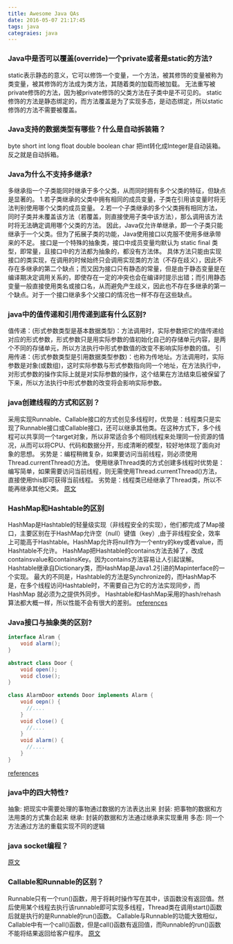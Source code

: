 ```yaml
---
title: Awesome Java QAs
date: 2016-05-07 21:17:45
tags: java
categraies: java
---
```



### Java中是否可以覆盖(override)一个private或者是static的方法?
static表示静态的意义，它可以修饰一个变量，一个方法，被其修饰的变量被称为类变量，被其修饰的方法成为类方法，其随着类的加载而被加载。
无法重写被private修饰的方法，因为被private修饰的父类方法在子类中是不可见的。
static修饰的方法是静态绑定的，而方法覆盖是为了实现多态，是动态绑定，所以static修饰的方法不需要被覆盖。

### Java支持的数据类型有哪些？什么是自动拆装箱？
 byte short int long float double boolean char
 把int转化成Integer是自动装箱。反之就是自动拆箱。
<!--more-->
### Java为什么不支持多继承? 
多继承指一个子类能同时继承于多个父类，从而同时拥有多个父类的特征，但缺点是显著的。
1.若子类继承的父类中拥有相同的成员变量，子类在引用该变量时将无法判别使用哪个父类的成员变量。
2.若一个子类继承的多个父类拥有相同方法，同时子类并未覆盖该方法（若覆盖，则直接使用子类中该方法），那么调用该方法时将无法确定调用哪个父类的方法。
因此，Java仅允许单继承，即一个子类只能继承于一个父类。但为了拓展子类的功能，Java使用接口以克服不使用多继承带来的不足。
接口是一个特殊的抽象类，接口中成员变量均默认为 static final 类型，即常量，且接口中的方法都为抽象的，都没有方法体。
具体方法只能由实现接口的类实现，在调用的时候始终只会调用实现类的方法（不存在歧义），因此不存在多继承的第二个缺点；而又因为接口只有静态的常量，但是由于静态变量是在编译期决定调用关系的，即使存在一定的冲突也会在编译时提示出错；而引用静态变量一般直接使用类名或接口名，从而避免产生歧义，因此也不存在多继承的第一个缺点。对于一个接口继承多个父接口的情况也一样不存在这些缺点。

### java中的值传递和引用传递到底有什么区别?
值传递：(形式参数类型是基本数据类型)：方法调用时，实际参数把它的值传递给对应的形式参数，形式参数只是用实际参数的值初始化自己的存储单元内容，是两个不同的存储单元，所以方法执行中形式参数值的改变不影响实际参数的值。
引用传递：(形式参数类型是引用数据类型参数)：也称为传地址。方法调用时，实际参数是对象(或数组)，这时实际参数与形式参数指向同一个地址，在方法执行中，对形式参数的操作实际上就是对实际参数的操作，这个结果在方法结束后被保留了下来，所以方法执行中形式参数的改变将会影响实际参数。

###  java创建线程的方式和区别？
采用实现Runnable、Callable接口的方式创见多线程时，优势是：线程类只是实现了Runnable接口或Callable接口，还可以继承其他类。在这种方式下，多个线程可以共享同一个target对象，所以非常适合多个相同线程来处理同一份资源的情况，从而可以将CPU、代码和数据分开，形成清晰的模型，较好地体现了面向对象的思想。
劣势是：编程稍微复杂，如果要访问当前线程，则必须使用Thread.currentThread()方法。
使用继承Thread类的方式创建多线程时优势是：编写简单，如果需要访问当前线程，则无需使用Thread.currentThread()方法，直接使用this即可获得当前线程。
劣势是：线程类已经继承了Thread类，所以不能再继承其他父类。
[原文](http://blog.csdn.net/longshengguoji/article/details/41126119)

### HashMap和Hashtable的区别
HashMap是Hashtable的轻量级实现（非线程安全的实现），他们都完成了Map接口，主要区别在于HashMap允许空（null）键值（key）,由于非线程安全，效率上可能高于Hashtable。HashMap允许将null作为一个entry的key或者value，而Hashtable不允许。 
HashMap把Hashtable的contains方法去掉了，改成containsvalue和containsKey。因为contains方法容易让人引起误解。Hashtable继承自Dictionary类，而HashMap是Java1.2引进的Mapinterface的一个实现。
最大的不同是，Hashtable的方法是Synchronize的，而HashMap不是，在多个线程访问Hashtable时，不需要自己为它的方法实现同步，而HashMap 就必须为之提供外同步。 Hashtable和HashMap采用的hash/rehash算法都大概一样，所以性能不会有很大的差别。
[references](http://www.cnblogs.com/langtianya/archive/2013/03/19/2970273.html)

### Java接口与抽象类的区别?

```java
interface Alram {
    void alarm();
}
 
abstract class Door {
    void open();
    void close();
}
 
class AlarmDoor extends Door implements Alarm {
    void oepn() {
      //....
    }
    void close() {
      //....
    }
    void alarm() {
      //....
    }
}
```

[references](http://www.cnblogs.com/dolphin0520/p/3811437.html)

### java中的四大特性?
抽象: 把现实中需要处理的事物通过数据的方法表达出来
封装: 把事物的数据和方法用类的方式集合起来
继承: 封装的数据和方法通过继承来实现重用
多态: 同一个方法通过方法的重载实现不同的逻辑

### java socket编程？
[原文](http://blog.csdn.net/lovesummerforever/article/details/8813343)

### Callable和Runnable的区别？
Runnable只有一个run()函数，用于将耗时操作写在其中，该函数没有返回值。然后使用某个线程去执行该runnable即可实现多线程，Thread类在调用start()函数后就是执行的是Runnable的run()函数。
Callable与Runnable的功能大致相似，Callable中有一个call()函数，但是call()函数有返回值，而Runnable的run()函数不能将结果返回给客户程序。
[原文](http://blog.csdn.net/bboyfeiyu/article/details/24851847?utm_source=tuicool&utm_medium=referral)
